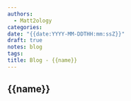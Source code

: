 ```yaml
---
authors:
  - Matt2ology
categories:
date: "{{date:YYYY-MM-DDTHH:mm:ssZ}}"
draft: true
notes: blog
tags:
title: Blog - {{name}}
---
```


## {{name}}
